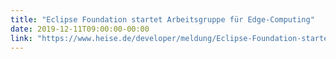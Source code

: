 ```yaml
---
title: "Eclipse Foundation startet Arbeitsgruppe für Edge-Computing"
date: 2019-12-11T09:00:00-00:00
link: "https://www.heise.de/developer/meldung/Eclipse-Foundation-startet-Arbeitsgruppe-fuer-Edge-Computing-4610712.html"
---
```



